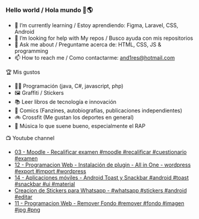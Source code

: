 ### Hello world / Hola mundo 👋🌎

<!--
**xaca/xaca** is a ✨ _special_ ✨ repository because its `README.md` (this file) appears on your GitHub profile.

Here are some ideas to get you started:
-->

- 🌱 I’m currently learning / Estoy aprendiendo: Figma, Laravel, CSS, Android
- 🤔 I’m looking for help with My repos / Busco ayuda con mis repositorios
- 💬 Ask me about / Preguntame acerca de: HTML, CSS, JS & programming 
- 📫 How to reach me / Como contactarme: and1res@hotmail.com

🏆 Mis gustos
- 👨‍💻 Programación (java, C#, javascript, php)
- 🖼️ Graffiti / Stickers
- 📚 Leer libros de tecnología e innovación
- 💢 Comics (Fanzines, autobiografías, publicaciones independientes)
- 🚲 Crossfit (Me gustan los deportes en general)
- 🎤 Música lo que suene bueno, especialmente el RAP
<!--
📝 Frases
- "I only smile in the dark, I only smile when it's complicated" Raybiez
- "De lo que ves créete la mitad de lo que no ves no te creas nada" Kase O
-->
📺 Youtube channel
<!-- BLOG-POST-LIST:START -->
- [03 - Moodle - Recalificar examen #moodle #recalificar #cuestionario #examen](https://www.youtube.com/watch?v=qlZNoZQ0IuY)
- [12 - Programacion Web - Instalación de plugin - All in One - wordpress  #export #import #wordpress](https://www.youtube.com/watch?v=F4SKqgNqE3E)
- [14 - Aplicaciones móviles - Android Toast y Snackbar #android #toast #snackbar #ui #material](https://www.youtube.com/watch?v=WtTjyeYMduY)
- [Creacion de Stickers para Whatsapp - #whatsapp #stickers #android #editar](https://www.youtube.com/watch?v=z9P9cv7yMa8)
- [11 - Programacion Web - Remover Fondo #remover #fondo #imagen #jpg #png](https://www.youtube.com/watch?v=Tz9peO1Y6u8)
<!-- BLOG-POST-LIST:END -->
